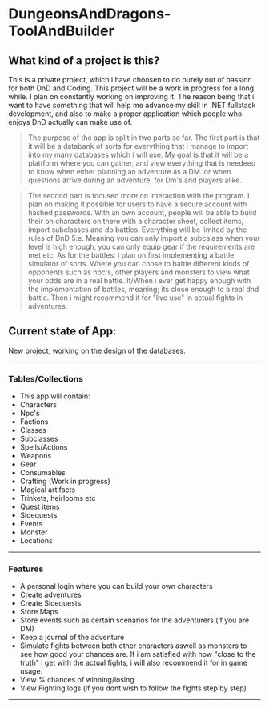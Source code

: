 # DungeonsAndDragons-ToolAndBuilder

## What kind of a project is this?

This is a private project, which i have choosen to do purely out of passion for both DnD and Coding. This project will be a work in progress for a long while.
I plan on constantly working on improving it. The reason being that i want to have something that will help me advance my skill in .NET fullstack development, and also to make
a proper application which people who enjoys DnD actually can make use of. 

> The purpose of the app is split in two parts so far.
> The first part is that it will be a databank of sorts for everything that i manage to import into my many databases which i will use. My goal is that it will be
> a plattform where you can gather, and view everything that is needeed to know when either planning an adventure as a DM. or when questions arrive during an adventure, for Dm's and players alike.

> The second part is focused more on interaction with the program. I plan on making it possible for users to have a secure account with hashed passwords.
> With an own account, people will be able to build their on characters on there with a character sheet, collect items, import subclasses and do battles.
> Everything will be limited by the rules of DnD 5:e. Meaning you can only import a subcalass when your level is high enough, you can only equip gear if the requirements are met etc.
> As for the battles: I plan on first implementing a battle simulator of sorts. Where you can chose to battle different kinds of opponents such as npc's, other players and monsters to view what your odds are in a real battle.
> If/When i ever get happy enough with the implementation of battles, meaning; its close enough to a real dnd battle. Then i might recommend it for "live use" in actual fights in adventures.

## Current state of App: 

New project, working on the design of the databases.

---

### Tables/Collections

* This app will contain:
* Characters
* Npc's
* Factions
* Classes
* Subclasses
* Spells/Actions
* Weapons
* Gear
* Consumables
* Crafting (Work in progress)
* Magical artifacts
* Trinkets, heirlooms etc
* Quest items
* Sidequests
* Events
* Monster
* Locations
  
---

### Features

* A personal login where you can build your own characters
* Create adventures
* Create Sidequests
* Store Maps
* Store events such as certain scenarios for the adventurers (if you are DM)
* Keep a journal of the adventure
* Simulate fights between both other characters aswell as monsters to see how good your chances are. If i am satisfied with how "close to the truth" i get with the actual fights, i will also recommend it for in game usage.
* View % chances of winning/losing
* View Fighting logs (if you dont wish to follow the fights step by step)
  
---
